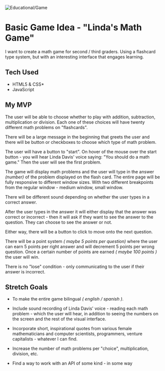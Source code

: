 ![Educational/Game](https://img.shields.io/badge/Educational-Game-9cf)

# Basic Game Idea - "Linda's Math Game"

I want to create a math game for second / third graders. Using a flashcard type system, but with an interesting interface that engages learning.

## Tech Used

* HTML5 & CSS*
* JavaScript


## My MVP

The user will be able to choose whether to play with addition, subtraction, multiplication or division. Each one of these choices will have twenty different math problems on "flashcards".

There will be a large message in the beginning that greets the user and there will be button or checkboxes to choose which type of math problem.

The user will have a button to "start". On hover of the mouse over the start button - you will hear Linda Davis' voice saying: "You should do a math game." Then the user will see the first problem.

The game will display math problems and the user will type in the answer *(number)* of the problem displayed on the flash card. The entire page will be fully responsive to different window sizes. With two different breakpoints from the regular window - medium window, small window.

There will be different sound depending on whether the user types in a correct answer.

After the user types in the answer it will either display that the answer was correct or incorrect - then it will ask if they want to see the answer to the question. They can choose to see the answer or not.

Either way, there will be a button to click to move onto the next question.

There will be a point system *( maybe 5 points per question)* where the user can earn 5 points per right answer and will decrement 5 points per wrong question. Once a certain number of points are earned *( maybe 100 points )* the user will win.

There is no "lose" condition - only communicating to the user if their answer is incorrect. 

## Stretch Goals

* To make the entire game bilingual *( english / spanish )*.

* Include sound recording of Linda Davis' voice - reading each math problem - which the user will hear, in addition to seeing the numbers on the screen and the rest of the visual interface.

* Incorporate short, inspirational quotes from various female mathematicians and computer scientists, programmers, venture capitalists - whatever I can find.

* Increase the number of math problems per "choice", multiplication, division, etc.

* Find a way to work with an API of some kind - in some way



 



